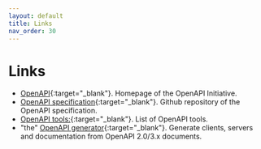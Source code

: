 ```yaml
---
layout: default
title: Links
nav_order: 30
---
```


# Links

- [OpenAPI][openapi]{:target="_blank"}. Homepage of the OpenAPI Initiative.
- [OpenAPI specification][openapi-spec]{:target="_blank"}. Github repository of the OpenAPI specification.
- [OpenAPI tools:][openapi-tools]{:target="_blank"}. List of OpenAPI tools.
- "the" [OpenAPI generator][openapi-generator]{:target="_blank"}. Generate clients, servers and documentation from OpenAPI 2.0/3.x documents.

[openapi]: https://www.openapis.org/
[openapi-spec]: https://github.com/OAI/OpenAPI-Specification
[openapi-generator]: https://openapi-generator.tech/
[openapi-tools]: https://openapi.tools/
